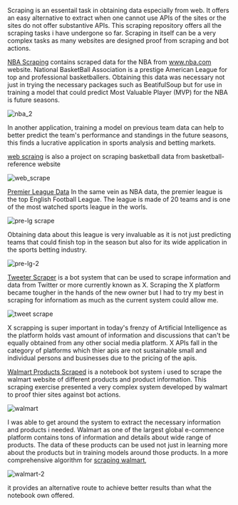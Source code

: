 Scraping is an essentail task in obtaining data especially from web. It offers an easy alternative to extract when one cannot use APIs of the sites or the sites do not offer substantive APIs.
This scraping repository offers all the scraping tasks i have undergone so far. Scraping in itself can be a very complex tasks as many websites are designed proof from scraping and bot actions.

[NBA Scraping](nba_scraping.ipynb) contains scraped data for the NBA from www.nba.com website. National BasketBall Association is a prestige American League for top and professional basketballers. Obtaining this data
was necessary not just in trying the necessary packages such as BeatifulSoup but for use in training a model that could predict Most Valuable Player (MVP) for the NBA is future seasons.

![nba_2](https://github.com/user-attachments/assets/7463e73c-cc19-47d4-aaf3-d0f90db217e9)

In another application, training a model on previous team data can help to better predict the team's performance and standings in the future seasons, this finds a lucrative application in sports analysis and betting markets.

[web scraing](web_scraping.ipynb) is also a project on scraping basketball data from basketball-reference website

![web_scrape](https://github.com/user-attachments/assets/03572109-0163-44c8-ba92-9d632f494bdd)

[Premier League Data](premier_league.ipynb) In the same vein as NBA data, the premier league is the top English Football League. The league is made of 20 teams and is one of the most watched sports league in the worls.

![pre-lg scrape](https://github.com/user-attachments/assets/557a3478-b3c9-428c-939f-0516692e0d2f)

Obtaining data about this league is very invaluable as it is not just predicting teams that could finish top in the season but also for its wide application in the sports betting industry. 

![pre-lg-2](https://github.com/user-attachments/assets/2e24c651-d804-4c32-93c8-816f5ce8f2f1)

[Tweeter Scraper](tweet_scraping/tweet.py) is a bot system that can be used to scrape information and data from Twitter or more currently known as X. Scraping the X platform became tougher in the hands of the new owner but I had to
try my best in scraping for infornatiom as much as the current system could allow me.

![tweet scrape](https://github.com/user-attachments/assets/e5ae80b1-c2fb-400c-be8b-bce474a0e5c0)

X scrapping is super important in today's frenzy of Artificial Intelligence as the platform holds vast amount of information and discussions that can't be equally obtained from any other social media platform.
X APIs fall in the category of platforms which thier apis are not sustainable small and individual persons and businesses due to the pricing of the apis. 

[Walmart Products Scraped](walmart/data_cleaning.ipynb) is a notebook bot system i used to scrape the walmart website of different products and product information. This scraping exercise presented a very complex system developed by walmart
to proof thier sites against bot actions. 

![walmart](https://github.com/user-attachments/assets/b802b351-1e03-4a63-a153-d4980d2cbd28)

I was able to get around the system to extract the necessary information and products i needed. Walmart as one of the largest global e-commence platform contains tons of information and details about wide range of products. The data of these products can be used not just in learning more about the products but in training models around those products. In a more comprehensive algorithm for [scraping walmart](walmart/walmart_products.py), 

![walmart-2](https://github.com/user-attachments/assets/698c3a67-b069-4246-b620-19059a1c141c)

it provides an alternative route to achieve better results than what the notebook own offered.
